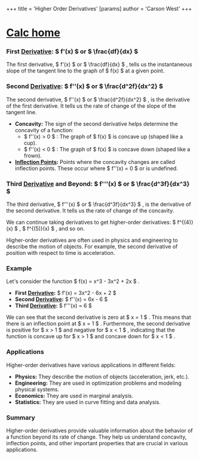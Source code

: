 +++
 title = 'Higher Order Derivatives'
[params]
	author = 'Carson West'
+++
# [Calc home](./../calc-home/)

### First [Derivative](./../derivative/):  $ f'(x) $  or  $ \frac{df}{dx} $ 

The first derivative,  $ f'(x) $  or  $ \frac{df}{dx} $ , tells us the instantaneous slope of the tangent line to the graph of  $ f(x) $  at a given point. 

### Second [Derivative](./../derivative/):  $ f''(x) $  or  $ \frac{d^2f}{dx^2} $ 

The second derivative,  $ f''(x) $  or  $ \frac{d^2f}{dx^2} $ , is the derivative of the first derivative.  It tells us the rate of change of the slope of the tangent line.  
* **Concavity:**  The sign of the second derivative helps determine the concavity of a function:
    *  $ f''(x) > 0 $ :  The graph of  $ f(x) $  is concave up (shaped like a cup).
    *  $ f''(x) < 0 $ :  The graph of  $ f(x) $  is concave down (shaped like a frown).
* **[Inflection Points](./../inflection-points/):**  Points where the concavity changes are called inflection points.  These occur where  $ f''(x) = 0 $  or is undefined.
### Third [Derivative](./../derivative/) and Beyond:  $ f'''(x) $  or  $ \frac{d^3f}{dx^3} $ 

The third derivative,  $ f'''(x) $  or  $ \frac{d^3f}{dx^3} $ , is the derivative of the second derivative.  It tells us the rate of change of the concavity.

We can continue taking derivatives to get higher-order derivatives:  $ f^{(4)}(x) $ ,  $ f^{(5)}(x) $ , and so on.  

Higher-order derivatives are often used in physics and engineering to describe the motion of objects. For example, the second derivative of position with respect to time is acceleration.

### Example

Let's consider the function  $ f(x) = x^3 - 3x^2 + 2x $ .

* **First [Derivative](./../derivative/):**  $ f'(x) = 3x^2 - 6x + 2 $ 
* **Second [Derivative](./../derivative/):**  $ f''(x) = 6x - 6 $ 
* **Third [Derivative](./../derivative/):**  $ f'''(x) = 6 $ 

We can see that the second derivative is zero at  $ x = 1 $ .  This means that there is an inflection point at  $ x = 1 $ .  Furthermore, the second derivative is positive for  $ x > 1 $  and negative for  $ x < 1 $ , indicating that the function is concave up for  $ x > 1 $  and concave down for  $ x < 1 $ .

### Applications

Higher-order derivatives have various applications in different fields:

* **Physics:** They describe the motion of objects (acceleration, jerk, etc.).
* **Engineering:** They are used in optimization problems and modeling physical systems.
* **Economics:** They are used in marginal analysis.
* **Statistics:** They are used in curve fitting and data analysis.

### Summary

Higher-order derivatives provide valuable information about the behavior of a function beyond its rate of change.  They help us understand concavity, inflection points, and other important properties that are crucial in various applications. 
